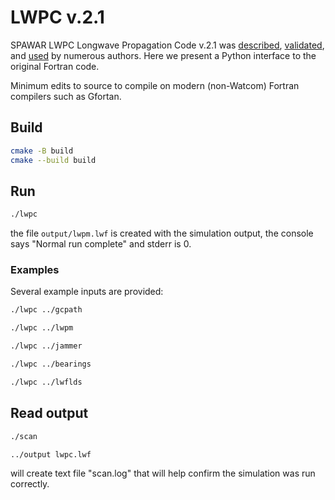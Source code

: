 # LWPC v.2.1

SPAWAR LWPC Longwave Propagation Code v.2.1 was
[described](http://www.spawar.navy.mil/sti/publications/pubs/td/3030/td3030.pdf),
[validated](https://agupubs.onlinelibrary.wiley.com/doi/abs/10.1029/2010JA016248),
and
[used](https://journals.ametsoc.org/doi/full/10.1175/JTECH-D-11-00174.1)
by numerous authors.
Here we present a Python interface to the original Fortran code.

Minimum edits to source to compile on modern (non-Watcom) Fortran compilers such as Gfortan.

## Build

```sh
cmake -B build
cmake --build build
```

## Run

```sh
./lwpc
```

the file `output/lwpm.lwf` is created with the simulation output, the console says "Normal run complete" and stderr is 0.

### Examples

Several example inputs are provided:

```sh
./lwpc ../gcpath

./lwpc ../lwpm

./lwpc ../jammer

./lwpc ../bearings

./lwpc ../lwflds
```

## Read output

```sh
./scan

../output lwpc.lwf
```

will create text file "scan.log" that will help confirm the simulation was run correctly.
